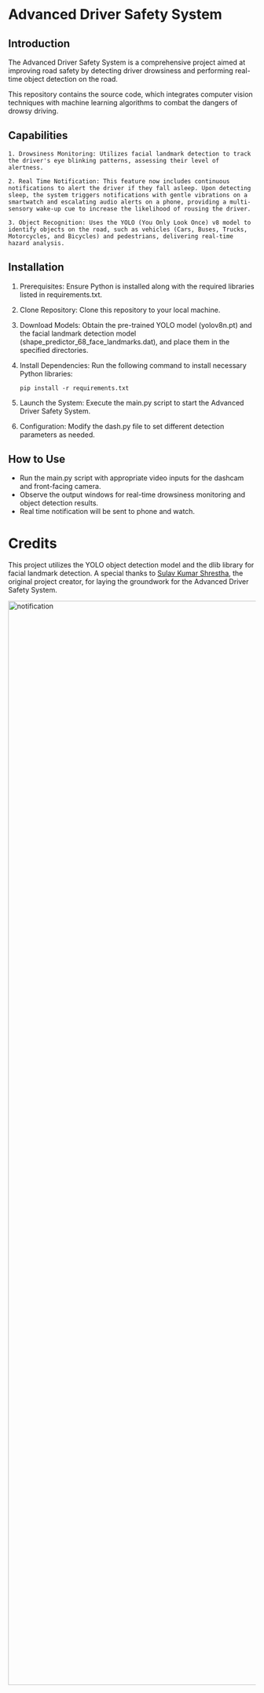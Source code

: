 # Advanced Driver Safety System

## Introduction
The Advanced Driver Safety System is a comprehensive project aimed at improving road safety by detecting driver drowsiness and performing real-time object detection on the road. 

This repository contains the source code, which integrates computer vision techniques with machine learning algorithms to combat the dangers of drowsy driving.

## Capabilities
    1. Drowsiness Monitoring: Utilizes facial landmark detection to track the driver's eye blinking patterns, assessing their level of alertness.
    
    2. Real Time Notification: This feature now includes continuous notifications to alert the driver if they fall asleep. Upon detecting sleep, the system triggers notifications with gentle vibrations on a smartwatch and escalating audio alerts on a phone, providing a multi-sensory wake-up cue to increase the likelihood of rousing the driver.

    3. Object Recognition: Uses the YOLO (You Only Look Once) v8 model to identify objects on the road, such as vehicles (Cars, Buses, Trucks, Motorcycles, and Bicycles) and pedestrians, delivering real-time hazard analysis.

## Installation
1. Prerequisites: Ensure Python is installed along with the required libraries listed in requirements.txt.

2. Clone Repository: Clone this repository to your local machine.

3. Download Models: Obtain the pre-trained YOLO model (yolov8n.pt) and the facial landmark detection model (shape_predictor_68_face_landmarks.dat), and place them in the specified directories.

4. Install Dependencies: Run the following command to install necessary Python libraries:

    ```pip install -r requirements.txt```


5. Launch the System: Execute the main.py script to start the Advanced Driver Safety System.

6. Configuration: Modify the dash.py file to set different detection parameters as needed.

## How to Use

- Run the main.py script with appropriate video inputs for the dashcam and front-facing camera.
- Observe the output windows for real-time drowsiness monitoring and object detection results.
- Real time notification will be sent to phone and watch.

# Credits
This project utilizes the YOLO object detection model and the dlib library for facial landmark detection.
A special thanks to [Sulav Kumar Shrestha](https://github.com/majipa007), the original project creator, for laying the groundwork for the Advanced Driver Safety System.


<img width="2207" alt="notification" src="https://github.com/RATHOD-SHUBHAM/DriverAssistant/assets/58945964/c97a669e-3a39-4e8a-95c2-e7357737b6b8">
